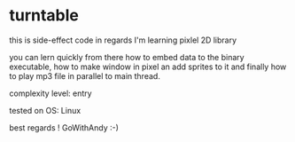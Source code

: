 # turntable

this is side-effect code in regards I'm learning pixlel 2D library

you can lern quickly from there how to embed data to the binary executable, how to make window in pixel an add sprites to it and finally how to play mp3 file in parallel to main thread.

complexity level: entry

tested on OS: Linux

best regards !
GoWithAndy
:-)
